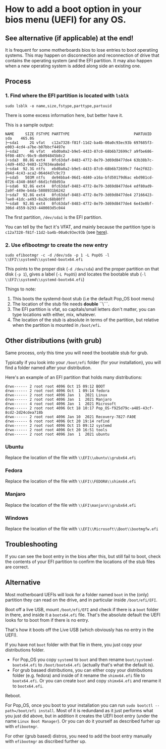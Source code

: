 # How to add a boot option in your bios menu (UEFI) for any OS.

## See alternative (if applicable) at the end!

It is frequent for some motherboards bios to lose entries to boot operatiing systems. This may happen on disconnection and reconnection of drive that contains the operating system (and the EFI partition. It may also happen when a new operating system is added along side an existing one.

## Process

### 1. Find where the EFI partition is located with ```lsblk```

~~~
sudo lsblk -o name,size,fstype,parttype,partuuid
~~~

There is some excess information here, but better have it.

This is a sample output:

~~~
NAME     SIZE FSTYPE PARTTYPE                             PARTUUID
sda    465.8G                                             
├─sda1     2G vfat   c12a7328-f81f-11d2-ba4b-00a0c93ec93b 697685f3-e003-4cd4-a7be-b07bbcf4497e
├─sda2     4G vfat   ebd0a0a2-b9e5-4433-87c0-68b6b72699c7 a9fbe686-9f08-487c-9bc9-db094845b8c2
├─sda3  88.8G ext4   0fc63daf-8483-4772-8e79-3d69d8477de4 63b38b7c-c4d9-4452-9403-127034ea8ebd
├─sda4  92.3G ntfs   ebd0a0a2-b9e5-4433-87c0-68b6b72699c7 f4e2f022-d94d-4c43-aca2-064d4d7c9c73
├─sda5   503M ntfs   de94bba4-06d1-4d40-a16a-bfd50179d6ac ebd981cd-0726-4340-866f-66d1cfd8d93a
├─sda6  92.8G ext4   0fc63daf-8483-4772-8e79-3d69d8477de4 edf80ad9-2a9f-449e-b4da-5808931b6242
├─sda7  92.8G ext4   0fc63daf-8483-4772-8e79-3d69d8477de4 27166423-7ae0-41dc-a493-8a26c68b80ff
└─sda8  92.8G ext4   0fc63daf-8483-4772-8e79-3d69d8477de4 6e43e0bf-306d-4559-b293-440003d5c044
~~~

The first partition, ```/dev/sda1``` is the EFI partition. 

You can tell by the fact it's VFAT, and mainly because the partition type is ```c12a7328-f81f-11d2-ba4b-00a0c93ec93b``` (see [here](https://en.wikipedia.org/wiki/EFI_system_partition)).

### 2. Use efibootmgr to create the new entry

~~~
sudo efibootmgr -c -d /dev/sda -p 1 -L PopOS -l \\EFI\\systemd\\systemd-bootx64.efi
~~~

This points to the proper disk (```-d /dev/sda```) and the proper partition on that disk (```-p 1```), gives a label (```-L PopOS```) and locates the bootable stub (```-l \\EFI\\systemd\\systemd-bootx64.efi```)

Things to note:

1. This boots the systemd-boot stub (i.e the default Pop_OS boot menu)
2. The location of the stub file needs **double** ``\\```.
3. The EFI partition is vfat, so capitals/small letters don't matter, you can type locations with either, mix, whatever.
4. The location of the stub is absolute in terms of the partition, but relative when the partition is mounted in ```/boot/efi```.

## Other distributions (with grub)

Same process, only this time you will need the bootable stub for grub.

Typically if you look into your ```/boot/efi``` folder (for your installation), you will find a folder named after your distribution.

Here's an example of an EFI partition that holds many distributions:

~~~
drwx------ 2 root root 4096 Oct 15 09:12 BOOT
drwx------ 2 root root 4096 Oct  1 09:14 fedora
drwx------ 2 root root 4096 Jan  1  2021 Linux
drwx------ 2 root root 4096 Jan  1  2021 Manjaro
drwx------ 4 root root 4096 Jan  1  2021 Microsoft
drwx------ 2 root root 4096 Oct 18 10:17 Pop_OS-f925d79c-a485-43cf-8cd2-2d24cdea718b
drwx------ 2 root root 4096 Jan 10  2021 Recovery-7827-FA9E
drwx------ 6 root root 4096 Oct 20 19:14 refind
drwx------ 2 root root 4096 Oct 15 09:12 systemd
drwx------ 2 root root 4096 Oct 20 16:51 tools
drwx------ 2 root root 4096 Jan  1  2021 ubuntu
~~~

### Ubuntu

Replace the location of the file with ```\\EFI\\ubuntu\\grubx64.efi```

### Fedora

Replace the location of the file with ```\\EFI\\FEDORA\\shimx64.efi```

### Manjaro 

Replace the location of the file with ```\\EFI\manjaro\\grubx64.efi```

### Windows

Replace the location of the file with ```\\EFI\\Microsoft\\Boot\\bootmgfw.efi```


## Troubleshooting

If you can see the boot entry in the bios after this, but still fail to boot, check the contents of your EFI partition to confirm the locations of the stub files are correct.

## Alternative

Most motherboard UEFIs will look for a folder named ```boot``` in the (only) partition they can read on the drive, and in particular inside ```/boot/efi/EFI```.

Boot off a live USB, mount ```/boot/efi/EFI``` and check if there is a ```boot``` folder in there, and inside it a ```bootx64.efi``` file. That's the absolute default the UEFI looks for to boot from if there is no entry.

That's how it boots off the Live USB (which obviously has no entry in the UEFI). 

If you have not ```boot``` folder with that file in there, you just copy your distributions folder. 

* For Pop_OS you copy ```systemd``` to ```boot``` and then rename ```boot/systemd-bootx64.efi``` to ```/boot/bootx64.efi``` (actually that's what the default is).
* For grub basaed distributions, you can either copy your distributions folder (e.g. fedora) and inside of it rename the ```shimx64.efi``` file to ```bootx64.efi```. Or you can create ```boot``` and copy ```shimx64.efi``` and rename it to ```bootx64.efi```.

Reboot. 

For Pop_OS, once you boot to your installation you can run ```sudo bootctl --path=/boot/efi install```. Most of it is redundand as it just performs what you just did above, but in addition it creates the UEFI boot entry (under the name ```Linux Boot Manager```). Or you can do it yourself as described furher up with ```efibootmgr```.

For other (grub based) distros, you need to add the boot entry manually with ```efibootmgr``` as discribed further up.



